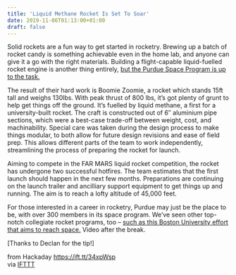 ```yaml
---
title: 'Liquid Methane Rocket Is Set To Soar'
date: 2019-11-06T01:13:00+01:00
draft: false
---
```


Solid rockets are a fun way to get started in rocketry. Brewing up a batch of rocket candy is something achievable even in the home lab, and anyone can give it a go with the right materials. Building a flight-capable liquid-fuelled rocket engine is another thing entirely, [but the Purdue Space Program is up to the task.](http://purdueseds.space/liquids/boomie-zoomie/)

The result of their hard work is Boomie Zoomie, a rocket which stands 15ft tall and weighs 130lbs. With peak thrust of 800 lbs, it’s got plenty of grunt to help get things off the ground. It’s fuelled by liquid methane, a first for a university-built rocket. The craft is constructed out of 6″ aluminium pipe sections, which were a best-case trade-off between weight, cost, and machinability. Special care was taken during the design process to make things modular, to both allow for future design revisions and ease of field prep. This allows different parts of the team to work independently, streamlining the process of preparing the rocket for launch.

Aiming to compete in the FAR MARS liquid rocket competition, the rocket has undergone two successful hotfires. The team estimates that the first launch should happen in the next few months. Preparations are continuing on the launch trailer and ancilliary support equipment to get things up and running. The aim is to reach a lofty altitude of 45,000 feet.

For those interested in a career in rocketry, Purdue may just be the place to be, with over 300 members in its space program. We’ve seen other top-notch collegiate rocket programs, too – [such as this Boston University effort that aims to reach space.](https://hackaday.com/2019/10/24/student-built-rocket-engine-packs-a-punch/) Video after the break.

\[Thanks to Declan for the tip!\]

  
  
from Hackaday https://ift.tt/34xpWsp  
via [IFTTT](https://ifttt.com/?ref=da&site=blogger)